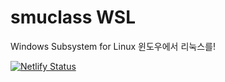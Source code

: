 # smuclass WSL
Windows Subsystem for Linux
윈도우에서 리눅스를!

[![Netlify Status](https://api.netlify.com/api/v1/badges/2269714d-cd9d-46ce-8eee-1e49ea1b31ba/deploy-status)](https://app.netlify.com/sites/smuclass-wsl/deploys)